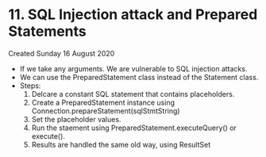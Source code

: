 # 11. SQL Injection attack and Prepared Statements
Created Sunday 16 August 2020


* If we take any arguments. We are vulnerable to SQL injection attacks.
* We can use the PreparedStatement class instead of the Statement class.
* Steps:
	1. Delcare a constant SQL statement that contains placeholders.
	2. Create a PreparedStatement instance using Connection.prepareStatement(sqlStmtString)
	3. Set the placeholder values.
	4. Run the staement using PreparedStatement.executeQuery() or execute().
	5. Results are handled the same old way, using ResultSet


